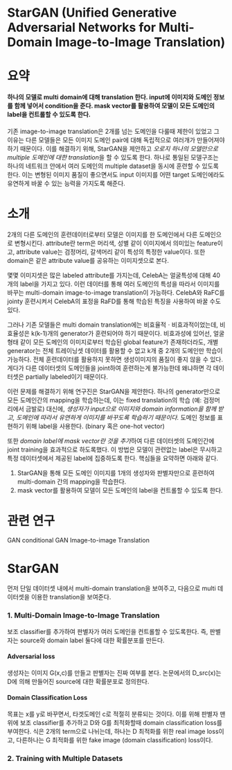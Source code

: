 StarGAN (Unified Generative Adversarial Networks for Multi-Domain Image-to-Image Translation)
=

요약
=
#### 하나의 모델로 multi domain에 대해 translation 한다. input에 이미지와 도메인 정보를 함께 넣어서 condition을 준다. mask vector를 활용하여 모델이 모든 도메인의 label을 컨트롤할 수 있도록 한다.
기존 image-to-image translation은 2개를 넘는 도메인을 다룰때 제한이 있었고
그 이유는 다른 모델들은 모든 이미지 도메인 pair에 대해 독립적으로 여러개가 만들어져야 하기 때문이다.
이를 해결하기 위해, StarGAN을 제안하고 *오로지 하나의 모델만으로 multiple 도메인에 대한 translation*을 할 수 있도록 한다.
하나로 통일된 모델구조는 하나의 네트워크 안에서 여러 도메인의 multiple dataset을 동시에 훈련할 수 있도록 한다.
이는 변형된 이미지 품질이 좋으면서도 input 이미지를 어떤 target 도메인에라도 유연하게 바꿀 수 있는 능력을 가지도록 해준다.

소개
=
2개의 다른 도메인의 훈련데이터로부터 모델은 이미지를 한 도메인에서 다른 도메인으로 변형시킨다.
attribute란 term은 머리색, 성별 같이 이미지에서 의미있는 feature이고, attribute value는 검정머리, 갈색머리 같이 특성의 특정한 value이다.
또한 domain은 같은 attribute value를 공유하는 이미지셋으로 본다.

몇몇 이미지셋은 많은 labeled attribute를 가지는데, CelebA는 얼굴특성에 대해 40개의 label을 가지고 있다.
이런 데이터를 통해 여러 도메인의 특성을 따라서 이미지를 바꾸는 multi-domain image-to-image translation이 가능하다.
CelebA와 RaFC를 jointy 훈련시켜서 CelebA의 표정을 RaFD를 통해 학습된 특징을 사용하여 바꿀 수도 있다.

그러나 기존 모델들은 multi domain translation에는 비효율적ㆍ비효과적이었는데, 비효율성은 k(k-1)개의 generator가 훈련되어야 하기 때문이다.
비효과성에 있어선, 얼굴형태 같이 모든 도메인의 이미지로부터 학습된 global feature가 존재하더라도, 개별 generator는 전체 트레이닝셋 데이터를 활용할 수 없고 k개 중 2개의 도메인만 학습이 가능하다.
전체 훈련데이터를 활용하지 못하면 생성이미지의 품질이 좋지 않을 수 있다.
게다가 다른 데이터셋의 도메인들을 joint하여 훈련하는게 불가능한데 왜냐하면 각 데이터셋은 partially labeled이기 때문이다.

이런 문제를 해결하기 위해 연구진은 StarGAN을 제안한다.
하나의 generator만으로 모든 도메인간의 mapping을 학습하는데, 이는 fixed translation의 학습 (예: 검정머리에서 금발로) 대신에, *생성자가 input으로 이미지와 domain information을 함께 받고, 도메인에 따라서 유연하게 이미지를 바꾸도록 학습하기 때문이다.*
도메인 정보를 표현하기 위해 label을 사용한다. (binary 혹은 one-hot vector)

또한 *domain label에 mask vector란 것을 추가*하여 다른 데이터셋의 도메인간에 joint training을 효과적으로 하도록했다.
이 방법은 모델이 관련없는 label은 무시하고 특정 데이터셋에서 제공된 label에 집중하도록 한다.
핵심들을 요약하면 아래와 같다.

1. StarGAN을 통해 모든 도메인 이미지를 1개의 생성자와 판별자만으로 훈련하여 multi-domain 간의 mapping을 학습한다.
2. mask vector를 활용하여 모델이 모든 도메인의 label을 컨트롤할 수 있도록 한다.

관련 연구
=
GAN
conditional GAN
Image-to-image Translation

StarGAN
=
먼저 단일 데이터셋 내에서 multi-domain translation을 보여주고, 다음으로 multi 데이터셋을 이용한 translation을 보여준다.

### 1. Multi-Domain Image-to-Image Translation
보조 classifier를 추가하여 판별자가 여러 도메인을 컨트롤할 수 있도록한다.
즉, 판별자는 source와 domain label 둘다에 대한 확률분포를 만든다.

#### Adversarial loss
생성자는 이미지 G(x,c)를 만들고 판별자는 진짜 여부를 본다.
논문에서의 D_src(x)는 D에 의해 만들어진 source에 대한 확률분포로 정의한다.

#### Domain Classification Loss
목표는 x를 y로 바꾸면서, 타겟도메인 c로 적절히 분류되는 것이다.
이를 위해 판별자 맨위에 보조 classifier를 추가하고 D와 G를 최적화할때 domain classification loss를 부여한다.
식은 2개의 term으로 나뉘는데, 하나는 D 최적화를 위한 real image loss이고, 다른하나는 G 최적화를 위한 fake image (domain classification) loss이다.

#### 


### 2. Training with Multiple Datasets





